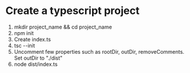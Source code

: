 # Create a typescript project

1. mkdir project_name && cd project_name
2. npm init
3. Create index.ts
4. tsc --init
5. Uncomment few properties such as rootDir, outDir, removeComments. Set outDir to "./dist"
6. node dist/index.ts
